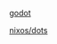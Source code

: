  [godot](https://github.com/godotengine/godot)

[nixos/dots](https://github.com/mdlsvensson/nixos-svensson)

